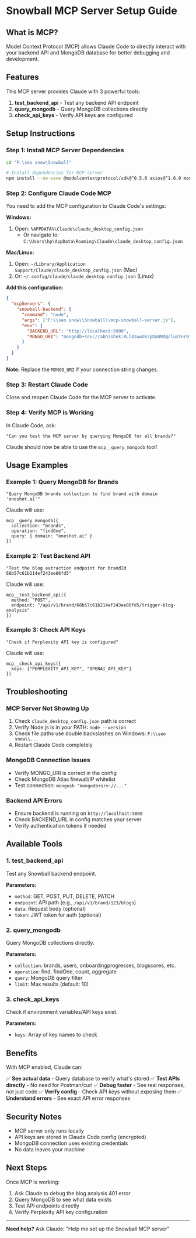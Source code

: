 # Snowball MCP Server Setup Guide

## What is MCP?

Model Context Protocol (MCP) allows Claude Code to directly interact with your backend API and MongoDB database for better debugging and development.

## Features

This MCP server provides Claude with 3 powerful tools:

1. **test_backend_api** - Test any backend API endpoint
2. **query_mongodb** - Query MongoDB collections directly
3. **check_api_keys** - Verify API keys are configured

## Setup Instructions

### Step 1: Install MCP Server Dependencies

```bash
cd "F:\seo snow\Snowball"

# Install dependencies for MCP server
npm install --no-save @modelcontextprotocol/sdk@^0.5.0 axios@^1.6.0 mongodb@^6.3.0
```

### Step 2: Configure Claude Code MCP

You need to add the MCP configuration to Claude Code's settings:

**Windows:**
1. Open: `%APPDATA%\Claude\claude_desktop_config.json`
   - Or navigate to: `C:\Users\hp\AppData\Roaming\Claude\claude_desktop_config.json`

**Mac/Linux:**
1. Open: `~/Library/Application Support/Claude/claude_desktop_config.json` (Mac)
2. Or: `~/.config/claude/claude_desktop_config.json` (Linux)

**Add this configuration:**

```json
{
  "mcpServers": {
    "snowball-backend": {
      "command": "node",
      "args": ["F:\\seo snow\\Snowball\\mcp-snowball-server.js"],
      "env": {
        "BACKEND_URL": "http://localhost:5000",
        "MONGO_URI": "mongodb+srv://abhishek:RLlOzwwUkzpDaBMd@cluster0.9pmn7wd.mongodb.net/snowball_fin?retryWrites=true&w=majority&appName=Cluster0"
      }
    }
  }
}
```

**Note:** Replace the `MONGO_URI` if your connection string changes.

### Step 3: Restart Claude Code

Close and reopen Claude Code for the MCP server to activate.

### Step 4: Verify MCP is Working

In Claude Code, ask:
```
"Can you test the MCP server by querying MongoDB for all brands?"
```

Claude should now be able to use the `mcp__query_mongodb` tool!

## Usage Examples

### Example 1: Query MongoDB for Brands

```
"Query MongoDB brands collection to find brand with domain 'oneshot.ai'"
```

Claude will use:
```
mcp__query_mongodb({
  collection: "brands",
  operation: "findOne",
  query: { domain: "oneshot.ai" }
})
```

### Example 2: Test Backend API

```
"Test the blog extraction endpoint for brandId 68b57c61b214ef243ee86fd5"
```

Claude will use:
```
mcp__test_backend_api({
  method: "POST",
  endpoint: "/api/v1/brand/68b57c61b214ef243ee86fd5/trigger-blog-analysis"
})
```

### Example 3: Check API Keys

```
"Check if Perplexity API key is configured"
```

Claude will use:
```
mcp__check_api_keys({
  keys: ["PERPLEXITY_API_KEY", "OPENAI_API_KEY"]
})
```

## Troubleshooting

### MCP Server Not Showing Up

1. Check `claude_desktop_config.json` path is correct
2. Verify Node.js is in your PATH: `node --version`
3. Check file paths use double backslashes on Windows: `F:\\seo snow\\...`
4. Restart Claude Code completely

### MongoDB Connection Issues

- Verify MONGO_URI is correct in the config
- Check MongoDB Atlas firewall/IP whitelist
- Test connection: `mongosh "mongodb+srv://..."`

### Backend API Errors

- Ensure backend is running on `http://localhost:5000`
- Check BACKEND_URL in config matches your server
- Verify authentication tokens if needed

## Available Tools

### 1. test_backend_api

Test any Snowball backend endpoint.

**Parameters:**
- `method`: GET, POST, PUT, DELETE, PATCH
- `endpoint`: API path (e.g., `/api/v1/brand/123/blogs`)
- `data`: Request body (optional)
- `token`: JWT token for auth (optional)

### 2. query_mongodb

Query MongoDB collections directly.

**Parameters:**
- `collection`: brands, users, onboardingprogresses, blogscores, etc.
- `operation`: find, findOne, count, aggregate
- `query`: MongoDB query filter
- `limit`: Max results (default: 10)

### 3. check_api_keys

Check if environment variables/API keys exist.

**Parameters:**
- `keys`: Array of key names to check

## Benefits

With MCP enabled, Claude can:

✅ **See actual data** - Query database to verify what's stored
✅ **Test APIs directly** - No need for Postman/curl
✅ **Debug faster** - See real responses, not just code
✅ **Verify config** - Check API keys without exposing them
✅ **Understand errors** - See exact API error responses

## Security Notes

- MCP server only runs locally
- API keys are stored in Claude Code config (encrypted)
- MongoDB connection uses existing credentials
- No data leaves your machine

## Next Steps

Once MCP is working:

1. Ask Claude to debug the blog analysis 401 error
2. Query MongoDB to see what data exists
3. Test API endpoints directly
4. Verify Perplexity API key configuration

---

**Need help?** Ask Claude: "Help me set up the Snowball MCP server"
